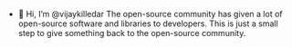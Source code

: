 - 👋 Hi, I’m @vijaykilledar
The open-source community has given a lot of open-source software and libraries to developers. This is just a small step to give something back to the open-source community. 

<!---
vijaykilledar/vijaykilledar is a ✨ special ✨ repository because its `README.md` (this file) appears on your GitHub profile.
You can click the Preview link to take a look at your changes.
--->
